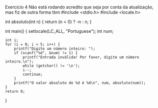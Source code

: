 Exercicio 4 
Não está rodando acredito que seja por conta da atualização, mas fiz de outra forma tbm #include <stdio.h>
#include <locale.h>

int absoluto(int n) {
    return (n < 0) ? -n : n;
}

int main() {
    setlocale(LC_ALL, "Portuguese");
    int num;
    
    int i;
    for (i = 0; i < 5; i++) {
        printf("Digite um número inteiro: ");
        if (scanf("%d", &num) != 1) {
            printf("Entrada inválida! Por favor, digite um número inteiro.\n");
            while (getchar() != '\n');
            i--; 
            continue;
        }
        printf("O valor absoluto de %d é %d\n", num, absoluto(num));
    }
    return 0;
}
